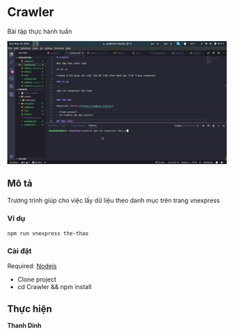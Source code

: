 # Crawler

Bài tập thực hành tuần 

![](./image/demo.gif)

## Mô tả

Trương trình giúp cho việc lấy dữ liệu theo danh mục trên trang vnexpress

### Ví dụ

```
npm run vnexpress the-thao
```

### Cài đặt

Required: [Nodejs](https://nodejs.org/en/)

- Clone project
- cd Crawler && npm install

## Thực hiện

**Thanh Dinh** 

